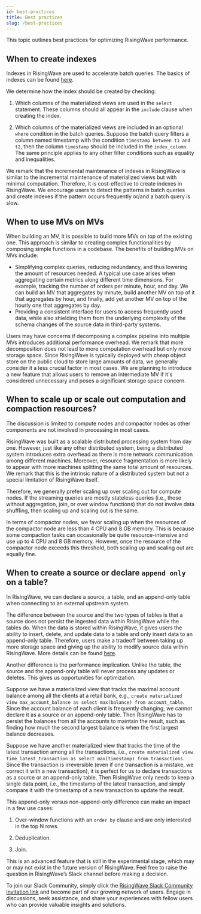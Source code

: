 ```yaml
---
id: best-practices
title: Best practices
slug: /best-practices
---
```

<head>
  <link rel="canonical" href="https://docs.risingwave.com/docs/current/best-practices/" />
</head>

This topic outlines best practices for optimizing RisingWave performance.

## When to create indexes

Indexes in RisingWave are used to accelerate batch queries. The basics of indexes can be found [here](https://docs.risingwave.com/docs/current/sql-create-index/).

We determine how the index should be created by checking:

1. Which columns of the materialized views are used in the `select` statement. These columns should all appear in the `include` clause when creating the index.

2. Which columns of the materialized views are included in an optional `where` condition in the batch queries. Suppose the batch query filters a column named timestamp with the condition `timestamp between t1 and t2`, then the column `timestamp` should be included in the `index_column`.  The same principle applies to any other filter conditions such as equality and inequalities.

We remark that the incremental maintenance of indexes in RisingWave is similar to the incremental maintenance of materialized views but with minimal computation. Therefore, it is cost-effective to create indexes in RisingWave. We encourage users to detect the patterns in batch queries and create indexes if the pattern occurs frequently or/and a batch query is slow.

## When to use MVs on MVs

When building an MV, it is possible to build more MVs on top of the existing one. This approach is similar to creating complex functionalities by composing simple functions in a codebase. The benefits of building MVs on MVs include:

- Simplifying complex queries, reducing redundancy, and thus lowering the amount of resources needed. A typical use case arises when aggregating certain metrics along different time dimensions. For example, tracking the number of orders per minute, hour, and day. We can build an MV that aggregates by minute, build another MV on top of it that aggregates by hour, and finally, add yet another MV on top of the hourly one that aggregates by day.
- Providing a consistent interface for users to access frequently used data, while also shielding them from the underlying complexity of the schema changes of the source data in third-party systems.

Users may have concerns if decomposing a complex pipeline into multiple MVs introduces additional performance overhead. We remark that more decomposition does not lead to more computation overhead but only more storage space. Since RisingWave is typically deployed with cheap object store on the public cloud to store large amounts of data, we generally consider it a less crucial factor in most cases. We are planning to introduce a new feature that allows users to remove an intermediate MV if it's considered unnecessary and poses a significant storage space concern.

## When to scale up or scale out computation and compaction resources?

The discussion is limited to compute nodes and compactor nodes as other components are not involved in processing in most cases.

RisingWave was built as a scalable distributed processing system from day one. However, just like any other distributed system, being a distributed system introduces extra overhead as there is more network communication among different machines. Moreover, resource fragmentation is more likely to appear with more machines splitting the same total amount of resources. We remark that this is the intrinsic nature of a distributed system but not a special limitation of RisingWave itself.

Therefore, we generally prefer scaling up over scaling out for compute nodes. If the streaming queries are mostly stateless queries (i.e., those without aggregation, join, or over window functions) that do not involve data shuffling, then scaling up and scaling out is the same.

In terms of compactor nodes, we favor scaling up when the resources of the compactor node are less than 4 CPU and 8 GB memory. This is because some compaction tasks can occasionally be quite resource-intensive and use up to 4 CPU and 8 GB memory. However, once the resource of the compactor node exceeds this threshold, both scaling up and scaling out are equally fine.

## When to create a source or declare `append only` on a table?

In RisingWave, we can declare a source, a table, and an append-only table when connecting to an external upstream system.

The difference between the source and the two types of tables is that a source does not persist the ingested data within RisingWave while the tables do. When the data is stored within RisingWave, it gives users the ability to insert, delete, and update data to a table and only insert data to an append-only table. Therefore, users make a tradeoff between taking up more storage space and giving up the ability to modify source data within RisingWave. More details can be found [here](https://docs.risingwave.com/docs/current/sql-create-source/). 

Another difference is the performance implication. Unlike the table, the source and the append-only table will never process any updates or deletes. This gives us opportunities for optimization.

Suppose we have a materialized view that tracks the maximal account balance among all the clients at a retail bank, e.g., `create materialized view max_account_balance as select max(balance) from account_table`. Since the account balance of each client is frequently changing, we cannot declare it as a source or an append-only table. Then RisingWave has to persist the balances from all the accounts to maintain the result, such as finding how much the second largest balance is when the first largest balance decreases.

Suppose we have another materialized view that tracks the time of the latest transaction among all the transactions, i.e., `create materialized view time_latest_transaction as select max(timestamp) from transactions`. Since the transaction is irreversible (even if one transaction is a mistake, we correct it with a new transaction), it is perfect for us to declare transactions as a source or an append-only table. Then RisingWave only needs to keep a single data point, i.e., the timestamp of the latest transaction, and simply compare it with the timestamp of a new transaction to update the result.

This append-only versus non-append-only difference can make an impact in a few use cases:

1. Over-window functions with an `order by` clause and are only interested in the top N rows.

2. Deduplication.

3. Join.

This is an advanced feature that is still in the experimental stage, which may or may not exist in the future version of RisingWave. Feel free to raise the question in RisingWave’s Slack channel before making a decision.

To join our Slack Community, simply click the [RisingWave Slack Community invitation link](https://www.risingwave.com/slack) and become part of our growing network of users. Engage in discussions, seek assistance, and share your experiences with fellow users who can provide valuable insights and solutions.
